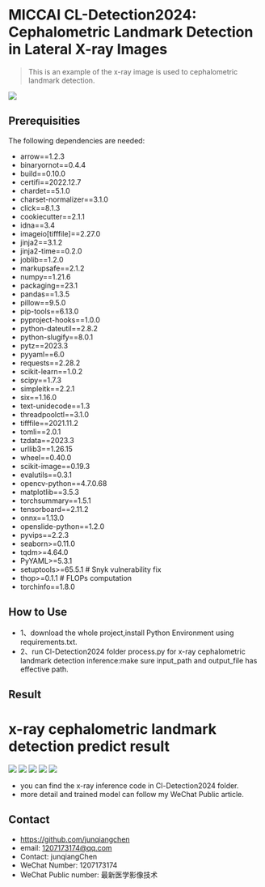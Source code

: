 # MICCAI CL-Detection2024: Cephalometric Landmark Detection in Lateral X-ray Images
> This is an example of the x-ray image is used to cephalometric landmark detection.

![](cl_detection_logo.JPG)

## Prerequisities
The following dependencies are needed:
- arrow==1.2.3
- binaryornot==0.4.4
- build==0.10.0
- certifi==2022.12.7
- chardet==5.1.0
- charset-normalizer==3.1.0
- click==8.1.3
- cookiecutter==2.1.1
- idna==3.4
- imageio[tifffile]==2.27.0
- jinja2==3.1.2
- jinja2-time==0.2.0
- joblib==1.2.0
- markupsafe==2.1.2
- numpy==1.21.6
- packaging==23.1
- pandas==1.3.5
- pillow==9.5.0
- pip-tools==6.13.0
- pyproject-hooks==1.0.0
- python-dateutil==2.8.2
- python-slugify==8.0.1
- pytz==2023.3
- pyyaml==6.0
- requests==2.28.2
- scikit-learn==1.0.2
- scipy==1.7.3
- simpleitk==2.2.1
- six==1.16.0
- text-unidecode==1.3
- threadpoolctl==3.1.0
- tifffile==2021.11.2
- tomli==2.0.1
- tzdata==2023.3
- urllib3==1.26.15
- wheel==0.40.0
- scikit-image==0.19.3
- evalutils==0.3.1
- opencv-python==4.7.0.68
- matplotlib==3.5.3
- torchsummary==1.5.1
- tensorboard==2.11.2
- onnx==1.13.0
- openslide-python==1.2.0
- pyvips==2.2.3
- seaborn>=0.11.0
- tqdm>=4.64.0
- PyYAML>=5.3.1
- setuptools>=65.5.1 # Snyk vulnerability fix
- thop>=0.1.1  # FLOPs computation
- torchinfo==1.8.0

## How to Use
* 1、download the whole project,install Python Environment using requirements.txt.
* 2、run Cl-Detection2024 folder process.py for x-ray cephalometric landmark detection inference:make sure input_path and output_file has effective path.

## Result

#  x-ray cephalometric landmark detection predict result
![](cl_detection_leadboard.JPG)
![](图片1.png)
![](图片2.png)
![](图片3.png)
![](图片4.png)

* you can find the x-ray inference code in Cl-Detection2024 folder.
* more detail and trained model can follow my WeChat Public article.

## Contact
* https://github.com/junqiangchen
* email: 1207173174@qq.com
* Contact: junqiangChen
* WeChat Number: 1207173174
* WeChat Public number: 最新医学影像技术
